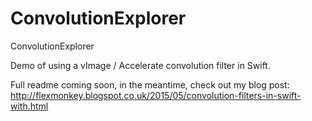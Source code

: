 # ConvolutionExplorer
ConvolutionExplorer

Demo of using a vImage / Accelerate convolution filter in Swift.

Full readme coming soon, in the meantime, check out my blog post: http://flexmonkey.blogspot.co.uk/2015/05/convolution-filters-in-swift-with.html
